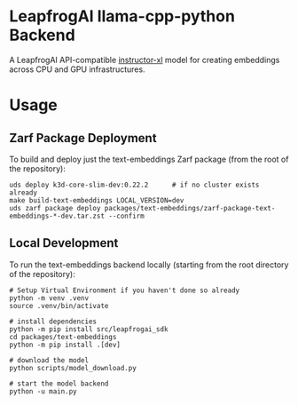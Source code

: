 

# LeapfrogAI llama-cpp-python Backend

A LeapfrogAI API-compatible [instructor-xl](https://huggingface.co/hkunlp/instructor-xl) model for creating embeddings across CPU and GPU infrastructures.


# Usage

## Zarf Package Deployment

To build and deploy just the text-embeddings Zarf package (from the root of the repository):

```shell
uds deploy k3d-core-slim-dev:0.22.2      # if no cluster exists already
make build-text-embeddings LOCAL_VERSION=dev
uds zarf package deploy packages/text-embeddings/zarf-package-text-embeddings-*-dev.tar.zst --confirm
```

## Local Development

To run the text-embeddings backend locally (starting from the root directory of the repository):

```shell
# Setup Virtual Environment if you haven't done so already
python -m venv .venv
source .venv/bin/activate

# install dependencies
python -m pip install src/leapfrogai_sdk
cd packages/text-embeddings
python -m pip install .[dev]

# download the model
python scripts/model_download.py

# start the model backend
python -u main.py
```
